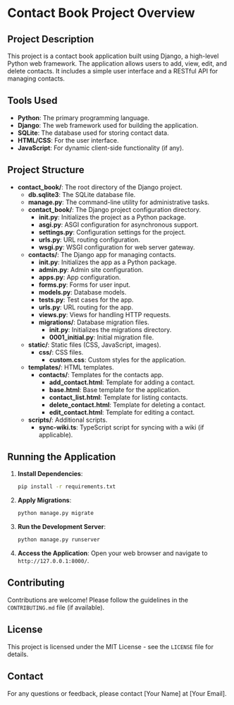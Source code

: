 # Contact Book Project Overview

## Project Description
This project is a contact book application built using Django, a high-level Python web framework. The application allows users to add, view, edit, and delete contacts. It includes a simple user interface and a RESTful API for managing contacts.

## Tools Used
- **Python**: The primary programming language.
- **Django**: The web framework used for building the application.
- **SQLite**: The database used for storing contact data.
- **HTML/CSS**: For the user interface.
- **JavaScript**: For dynamic client-side functionality (if any).

## Project Structure
- **contact_book/**: The root directory of the Django project.
  - **db.sqlite3**: The SQLite database file.
  - **manage.py**: The command-line utility for administrative tasks.
  - **contact_book/**: The Django project configuration directory.
    - **__init__.py**: Initializes the project as a Python package.
    - **asgi.py**: ASGI configuration for asynchronous support.
    - **settings.py**: Configuration settings for the project.
    - **urls.py**: URL routing configuration.
    - **wsgi.py**: WSGI configuration for web server gateway.
  - **contacts/**: The Django app for managing contacts.
    - **__init__.py**: Initializes the app as a Python package.
    - **admin.py**: Admin site configuration.
    - **apps.py**: App configuration.
    - **forms.py**: Forms for user input.
    - **models.py**: Database models.
    - **tests.py**: Test cases for the app.
    - **urls.py**: URL routing for the app.
    - **views.py**: Views for handling HTTP requests.
    - **migrations/**: Database migration files.
      - **__init__.py**: Initializes the migrations directory.
      - **0001_initial.py**: Initial migration file.
  - **static/**: Static files (CSS, JavaScript, images).
    - **css/**: CSS files.
      - **custom.css**: Custom styles for the application.
  - **templates/**: HTML templates.
    - **contacts/**: Templates for the contacts app.
      - **add_contact.html**: Template for adding a contact.
      - **base.html**: Base template for the application.
      - **contact_list.html**: Template for listing contacts.
      - **delete_contact.html**: Template for deleting a contact.
      - **edit_contact.html**: Template for editing a contact.
  - **scripts/**: Additional scripts.
    - **sync-wiki.ts**: TypeScript script for syncing with a wiki (if applicable).

## Running the Application
1. **Install Dependencies**:
   ```sh
   pip install -r requirements.txt
   ```

2. **Apply Migrations**:
   ```sh
   python manage.py migrate
   ```

3. **Run the Development Server**:
   ```sh
   python manage.py runserver
   ```

4. **Access the Application**:
   Open your web browser and navigate to `http://127.0.0.1:8000/`.

## Contributing
Contributions are welcome! Please follow the guidelines in the `CONTRIBUTING.md` file (if available).

## License
This project is licensed under the MIT License - see the `LICENSE` file for details.

## Contact
For any questions or feedback, please contact [Your Name] at [Your Email].